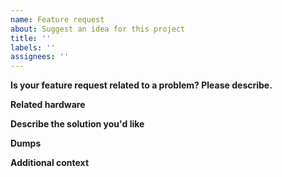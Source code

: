 ```yaml
---
name: Feature request
about: Suggest an idea for this project
title: ''
labels: ''
assignees: ''
---
```


**Is your feature request related to a problem? Please describe.**

<!-- A clear and concise description of what the problem is. Ex. I'm always frustrated when [...] -->

**Related hardware**

<!-- If applicable, indicate the device(s) official product name (eg. TYXIA 5610). -->

**Describe the solution you'd like**

<!-- A clear and concise description of what you want to happen. -->

**Dumps**

<!--
To help speed up your issue, please provide a dump of your tydom configuration using node-tydom-client
```sh
npx tydom-client request /configs/file /devices/data /devices/meta /devices/cmeta --file tydom_output.json --username 001A25XXXXXX --password XXXXXX
```
Will create the file `tydom_output.json` to upload, you can use https://gist.github.com
-->

**Additional context**

<!-- Add any other context or screenshots about the feature request here. -->

